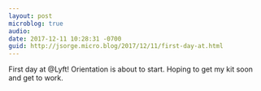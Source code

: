 ```yaml
---
layout: post
microblog: true
audio: 
date: 2017-12-11 10:28:31 -0700
guid: http://jsorge.micro.blog/2017/12/11/first-day-at.html
---
```

First day at @Lyft! Orientation is about to start. Hoping to get my kit soon and get to work.
